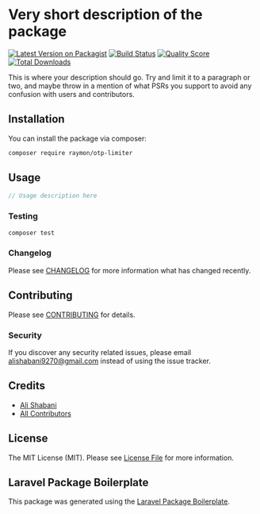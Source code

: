 # Very short description of the package

[![Latest Version on Packagist](https://img.shields.io/packagist/v/raymon/otp-limiter.svg?style=flat-square)](https://packagist.org/packages/raymon/otp-limiter)
[![Build Status](https://img.shields.io/travis/raymon/otp-limiter/master.svg?style=flat-square)](https://travis-ci.org/raymon/otp-limiter)
[![Quality Score](https://img.shields.io/scrutinizer/g/raymon/otp-limiter.svg?style=flat-square)](https://scrutinizer-ci.com/g/raymon/otp-limiter)
[![Total Downloads](https://img.shields.io/packagist/dt/raymon/otp-limiter.svg?style=flat-square)](https://packagist.org/packages/raymon/otp-limiter)

This is where your description should go. Try and limit it to a paragraph or two, and maybe throw in a mention of what PSRs you support to avoid any confusion with users and contributors.

## Installation

You can install the package via composer:

```bash
composer require raymon/otp-limiter
```

## Usage

``` php
// Usage description here
```

### Testing

``` bash
composer test
```

### Changelog

Please see [CHANGELOG](CHANGELOG.md) for more information what has changed recently.

## Contributing

Please see [CONTRIBUTING](CONTRIBUTING.md) for details.

### Security

If you discover any security related issues, please email alishabani9270@gmail.com instead of using the issue tracker.

## Credits

- [Ali Shabani](https://github.com/raymon)
- [All Contributors](../../contributors)

## License

The MIT License (MIT). Please see [License File](LICENSE.md) for more information.

## Laravel Package Boilerplate

This package was generated using the [Laravel Package Boilerplate](https://laravelpackageboilerplate.com).
